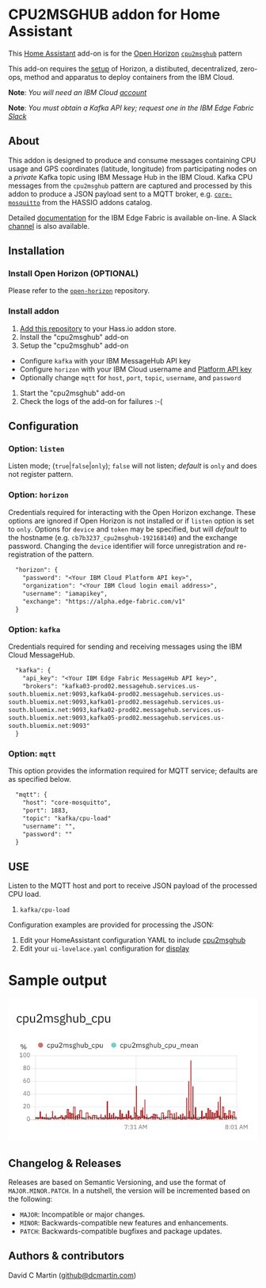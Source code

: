 # CPU2MSGHUB addon for Home Assistant

This [Home Assistant][home-assistant] add-on is for the [Open Horizon][open-horizon] [`cpu2msghub`][cpu-pattern] pattern

This add-on requires the [setup][dcm-oh] of Horizon, a distibuted, decentralized, zero-ops, method and apparatus to deploy containers from the IBM Cloud.

**Note**: _You will need an IBM Cloud [account][ibm-registration]_

**Note**: _You must obtain a Kafka API key; request one in the IBM Edge Fabric [Slack][edge-slack]_

## About

This addon is designed to produce and consume messages containing CPU usage and GPS coordinates (latitude, longitude) from  participating nodes on a _private_ Kafka topic using IBM Message Hub in the IBM Cloud.  Kafka CPU messages from the `cpu2msghub` pattern are captured and processed by this addon to produce a JSON payload sent to a MQTT broker, e.g. [`core-mosquitto`][core-mosquitto] from the HASSIO addons catalog.

Detailed [documentation][edge-fabric] for the IBM Edge Fabric is available on-line.  A Slack [channel][edge-slack] is also available.

## Installation

### Install Open Horizon (OPTIONAL)

Please refer to the [`open-horizon`][dcm-oh] repository.

### Install addon

1. [Add this repository][repository] to your Hass.io addon store.
1. Install the "cpu2msghub" add-on
1. Setup the "cpu2msghub" add-on
  - Configure `kafka` with your IBM MessageHub API key
  - Configure `horizon` with your IBM Cloud username and [Platform API key][ibm-apikeys]
  - Optionally change `mqtt` for `host`, `port`, `topic`, `username`, and `password`
1. Start the "cpu2msghub" add-on
1. Check the logs of the add-on for failures :-(

## Configuration

### Option: `listen`

Listen mode; (`true`|`false`|`only`); `false` will not listen; *default* is `only` and does not register pattern.

### Option: `horizon`
Credentials required for interacting with the Open Horizon exchange. These options are ignored if Open Horizon is not installed or if `listen` option is set to `only`.  Options for `device` and `token` may be specified, but will *default* to the hostname  (e.g. `cb7b3237_cpu2msghub-192168140`) and the exchange password.  Changing the `device` identifier will force unregistration and re-registration of the pattern.
```
  "horizon": {
    "password": "<Your IBM Cloud Platform API key>",
    "organization": "<Your IBM Cloud login email address>",
    "username": "iamapikey",
    "exchange": "https://alpha.edge-fabric.com/v1"
  }
```

### Option: `kafka`
Credentials required for sending and receiving messages using the IBM Cloud MessageHub.
```
  "kafka": {
    "api_key": "<Your IBM Edge Fabric MessageHub API key>",
    "brokers": "kafka03-prod02.messagehub.services.us-south.bluemix.net:9093,kafka04-prod02.messagehub.services.us-south.bluemix.net:9093,kafka01-prod02.messagehub.services.us-south.bluemix.net:9093,kafka02-prod02.messagehub.services.us-south.bluemix.net:9093,kafka05-prod02.messagehub.services.us-south.bluemix.net:9093"
  }
```

### Option: `mqtt`
This option provides the information required for MQTT service; defaults are as specified below.
```
  "mqtt": {
    "host": "core-mosquitto",
    "port": 1883,
    "topic": "kafka/cpu-load"
    "username": "",
    "password": ""
  }
```

## USE

Listen to the MQTT host and port to receive JSON payload of the processed CPU load.

1. `kafka/cpu-load`

Configuration examples are provided for processing the JSON:

1. Edit your HomeAssistant configuration YAML to include [cpu2msghub][cpu-yaml]
1. Edit your `ui-lovelace.yaml` configuration for [display][cpu-lovelace]

# Sample output

![cpu2msghub cpu](cpu2msghub_cpu.png?raw=true "CPU2MSGHUB")

## Changelog & Releases

Releases are based on Semantic Versioning, and use the format
of ``MAJOR.MINOR.PATCH``. In a nutshell, the version will be incremented
based on the following:

- ``MAJOR``: Incompatible or major changes.
- ``MINOR``: Backwards-compatible new features and enhancements.
- ``PATCH``: Backwards-compatible bugfixes and package updates.

## Authors & contributors

David C Martin (github@dcmartin.com)

[commits]: https://github.com/dcmartin/hassio-addons/cpu2msghub/commits/master
[contributors]: https://github.com/dcmartin/hassio-addons/cpu2msghub/graphs/contributors
[issue]: https://github.com/dcmartin/hassio-addons/cpu2msghub/issues
[releases]: https://github.com/dcmartin/hassio-addons/cpu2msghub/releases

[cpu-yaml]: https://raw.githubusercontent.com/dcmartin/hassio-addons/master/cpu2msghub/cpu2msghub.yaml
[cpu-lovelace]: https://raw.githubusercontent.com/dcmartin/hassio-addons/master/cpu2msghub/ui-lovelace.yaml
[cpu-pattern]: https://github.com/open-horizon/examples/tree/master/edge/msghub/cpu2msghub

[core-mosquitto]: https://github.com/hassio-addons/repository/tree/master/mqtt
[dcm-oh]: https://github.com/dcmartin/open-horizon
[dcmartin]: https://github.com/dcmartin
[edge-fabric]: https://console.test.cloud.ibm.com/docs/services/edge-fabric/getting-started.html
[edge-install]: https://console.test.cloud.ibm.com/docs/services/edge-fabric/adding-devices.html
[edge-slack]: https://ibm-appsci.slack.com/messages/edge-fabric-users/
[home-assistant]: https://home-assistant.io/
[hzn-setup]: https://raw.githubusercontent.com/dcmartin/hassio-addons/master/horizon/hzn-setup.sh
[ibm-apikeys]: https://console.bluemix.net/iam/#/apikeys
[ibm-registration]: https://console.bluemix.net/registration/
[keepchangelog]: http://keepachangelog.com/en/1.0.0/
[macos-install]: https://github.com/open-horizon/anax/releases
[open-horizon]: https://github.com/open-horizon
[repository]: https://github.com/dcmartin/hassio-addons
[watson-nlu]: https://console.bluemix.net/catalog/services/natural-language-understanding
[watson-stt]: https://console.bluemix.net/catalog/services/speech-to-text
